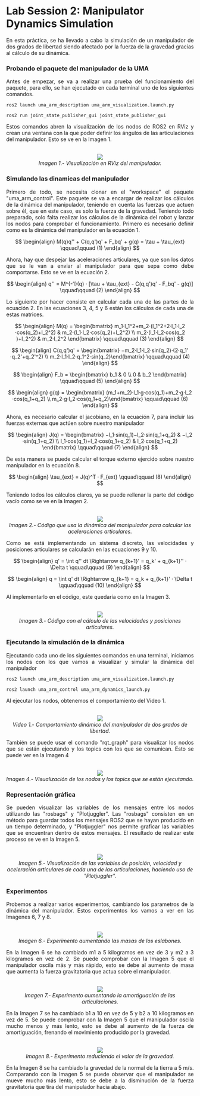 # Lab Session 2: Manipulator Dynamics Simulation

<div align="justify">
En esta práctica, se ha llevado a cabo la simulación de un manipulador de dos grados de libertad siendo afectado por la fuerza de la gravedad gracias al cálculo de su dinámica.
</div>

### Probando el paquete del manipulador de la UMA

<div align="justify">
Antes de empezar, se va a realizar una prueba del funcionamiento del paquete, para ello, se han ejecutado en cada terminal uno de los siguientes comandos.
</div>

    ros2 launch uma_arm_description uma_arm_visualization.launch.py

    ros2 run joint_state_publisher_gui joint_state_publisher_gui
    

<div align="justify">
Estos comandos abren la visualización de los nodos de ROS2 en RViz y crean una ventana con la que poder definir los ángulos de las articulaciones del manipulador. Esto se ve en la Imagen 1.
</div>

<p align="center">
  <br>
  <img src="https://github.com/user-attachments/assets/879487f0-bdf3-4d97-bb5a-4206a627ebd6">
  <br>
  <i>Imagen 1.- Visualización en RViz del manipulador.</i>
</p>

### Simulando las dinamicas del manipulador

<div align="justify">
Primero de todo, se necesita clonar en el "workspace" el paquete "uma_arm_control". Este paquete se va a encargar de realizar los cálculos de la dinámica del manipulador, teniendo en cuenta las fuerzas que actuen sobre él, que en este caso, es solo la fuerza de la gravedad. Teniendo todo preparado, solo falta realizar los cálculos de la dinámica del robot y lanzar los nodos para comprobar el funcionamiento. Primero es necesario definir como es la dinámica del manipulador en la ecuación 1.
</div>

$$
\begin{align}
M(q)q'' + C(q,q')q' + F_bq' + g(q) = \tau + \tau_{ext}  \qquad\qquad (1)
\end{align}
$$

<div align="justify">
Ahora, hay que despejar las aceleraciones articulares, ya que son los datos que se le van a enviar al manipulador para que sepa como debe comportarse. Esto se ve en la ecuación 2.
</div>

$$
\begin{align}
q'' = M^{-1}(q) · [\tau + \tau_{ext} - C(q,q')q' - F_bq' - g(q)]  \qquad\qquad (2)
\end{align}
$$

<div align="justify">
Lo siguiente por hacer consiste en calcular cada una de las partes de la ecuación 2. En las ecuaciones 3, 4, 5 y 6 están los cálculos de cada una de estas matrices.
</div>

$$
\begin{align}
M(q) = 
\begin{bmatrix}  
m_1​⋅l_1^2​+m_2​⋅(l_1^2​+2⋅l_1​⋅l_2​⋅cos(q_2​)+l_2^2​) & m_​2⋅(l_1​⋅l_2​⋅cos(q_2​)+l_2^2​) \\
m_​2⋅(l_1​⋅l_2​⋅cos(q_2​)+l_2^2​) & m_2·l_2^2
\end{bmatrix} \qquad\qquad (3)
\end{align}
$$

$$
\begin{align}
C(q,q')q' = 
\begin{bmatrix}  
−m_2​⋅l_1​⋅l_2​⋅sin(q_2​)⋅(2⋅q_1'​⋅q_2'​+q_2'^2​) \\
m_2​⋅l_1​⋅l_2​⋅q_1^2​⋅sin(q_2​)​
\end{bmatrix} \qquad\qquad (4)
\end{align}
$$

$$
\begin{align}
F_b = 
\begin{bmatrix}  
b_1 & 0 \\
0 & b_2
\end{bmatrix} \qquad\qquad (5)
\end{align}
$$

$$
\begin{align}
g(q) = 
\begin{bmatrix}  
(m_1​+m_2​)⋅l_1​⋅g⋅​cos(q_1​)+m_2​⋅g⋅​l_2​⋅cos(q_1​+q_2​) \\
m_2​⋅g⋅l_2​⋅cos(q_1​+q_2​)​
\end{bmatrix} \qquad\qquad (6)
\end{align}
$$

<div align="justify">
Ahora, es necesario calcular el jacobiano, en la ecuación 7, para incluir las fuerzas externas que actúen sobre nuestro manipulador
</div>

$$
\begin{align}
J(q) = 
\begin{bmatrix}  
−l_1​⋅sin(q_1​)−l_2​⋅sin(q_1​+q_2​) & ​−l_2​⋅sin(q_1​+q_2​) \\
l_1​⋅cos(q_1​)+l_2​⋅cos(q_1​+q_2​) & l_2​⋅cos(q_1​+q_2​)​
\end{bmatrix} \qquad\qquad (7)
\end{align}
$$

<div align="justify">
De esta manera se puede calcular el torque externo ejercido sobre nuestro manipulador en la ecuación 8.
</div>

$$
\begin{align}
\tau_{ext} = J(q)^T · F_{ext} \qquad\qquad (8)
\end{align}
$$

<div align="justify">
Teniendo todos los cálculos claros, ya se puede rellenar la parte del código vacío como se ve en la Imagen 2.
</div>

<p align="center">
  <br>
  <img src="https://github.com/user-attachments/assets/0a299a09-3e5e-420c-b9cf-3f00a929c8f7">
  <br>
  <i>Imagen 2.- Código que usa la dinámica del manipulador para calcular las aceleraciones articulares.</i>
</p>

<div align="justify">
Como se está implementando un sistema discreto, las velocidades y posiciones articulares se calcularán en las ecuaciones 9 y 10.
</div>

$$
\begin{align}
q' = \int q'' dt \Rightarrow q_{k+1}' = q_k' + q_{k+1}'' · \Delta t \qquad\qquad (9)
\end{align}
$$

$$
\begin{align}
q = \int q' dt \Rightarrow q_{k+1} = q_k + q_{k+1}' · \Delta t \qquad\qquad (10)
\end{align}
$$

<div align="justify">
Al implementarlo en el código, este quedaría como en la Imagen 3.
</div>

<p align="center">
  <br>
  <img src="https://github.com/user-attachments/assets/2dba289d-b9d4-466a-8e6e-a4d2f19f89c6">
  <br>
  <i>Imagen 3.- Código con el cálculo de las velocidades y posiciones articulares.</i>
</p>

### Ejecutando la simulación de la dinámica

<div align="justify">
Ejecutando cada uno de los siguientes comandos en una terminal, iniciamos los nodos con los que vamos a visualizar y simular la dinámica del manipulador
</div>

    ros2 launch uma_arm_description uma_arm_visualization.launch.py

    ros2 launch uma_arm_control uma_arm_dynamics_launch.py

<div align="justify">
Al ejecutar los nodos, obtenemos el comportamiento del Video 1.
</div>

<p align="center">
  <br>
  <img src="https://github.com/user-attachments/assets/8be9846c-8cb4-4bd4-a903-5b1ee743b7b1">
  <br>
  <i>Video 1.- Comportamiento dinámico del manipulador de dos grados de libertad.</i>
</p>

<div align="justify">
También se puede usar el comando "rqt_graph" para visualizar los nodos que se están ejecutando y los topics con los que se comunican. Esto se puede ver en la Imagen 4
</div>

<p align="center">
  <br>
  <img src="https://github.com/user-attachments/assets/a51f8d97-4184-470b-bdf7-55538432fdfa">
  <br>
  <i>Imagen 4.- Visualización de los nodos y los topics que se están ejecutando.</i>
</p>

### Representación gráfica

<div align="justify">
Se pueden visualizar las variables de los mensajes entre los nodos utilizando las "rosbags" y "Plotjuggler". Las "rosbags" consisten en un método para guardar todos los mensajes ROS2 que se hayan producido en un tiempo determinado, y "Plotjuggler" nos permite graficar las variables que se encuentran dentro de estos mensajes. El resultado de realizar este proceso se ve en la Imagen 5.
</div>

<p align="center">
  <br>
  <img src="https://github.com/user-attachments/assets/a89a1fa4-cf79-44bd-9935-f5cb2787e843">
  <br>
  <i>Imagen 5.- Visualización de las variables de posición, velocidad y aceleración articulares de cada una de las articulaciones, haciendo uso de "Plotjuggler".</i>
</p>


### Experimentos

<div align="justify">
Probemos a realizar varios experimentos, cambiando los parametros de la dinámica del manipulador. Estos experimentos los vamos a ver en las Imagenes 6, 7 y 8.
</div>


<p align="center">
  <br>
  <img src="https://github.com/user-attachments/assets/dd8e7e24-5c49-4315-b05e-2789fc8679d8">
  <br>
  <i>Imagen 6.- Experimento aumentando las masas de los eslabones.</i>
</p>

<div align="justify">
En la Imagen 6 se ha cambiado m1 a 5 kilogramos en vez de 3 y m2 a 3 kilogramos en vez de 2. Se puede comprobar con la Imagen 5 que el manipulador oscila más y más rápido, esto se debe al aumento de masa que aumenta la fuerza gravitatoria que actua sobre el manipulador.
</div>

<p align="center">
  <br>
  <img src="https://github.com/user-attachments/assets/394b3ad7-9c53-4dfd-b2a9-afeec33875eb">
  <br>
  <i>Imagen 7.- Experimento aumentando la amortiguación de las articulaciones.</i>
</p>

<div align="justify">
En la Imagen 7 se ha cambiado b1 a 10 en vez de 5 y b2 a 10 kilogramos en vez de 5. Se puede comprobar con la Imagen 5 que el manipulador oscila mucho menos y más lento, esto se debe al aumento de la fuerza de amortiguación, frenando el movimiento producido por la gravedad.
</div>

<p align="center">
  <br>
  <img src="https://github.com/user-attachments/assets/3428620f-c615-4bd0-90ca-8b6649fbd3ce">
  <br>
  <i>Imagen 8.- Experimento reduciendo el valor de la gravedad.</i>
</p>

<div align="justify">
En la Imagen 8 se ha cambiado la gravedad de la normal de la tierra a 5 m/s. Comparando con la Imagen 5 se puede observar que el manipulador se mueve mucho más lento, esto se debe a la disminución de la fuerza gravitatoria que tira del manipulador hacia abajo.
</div>



